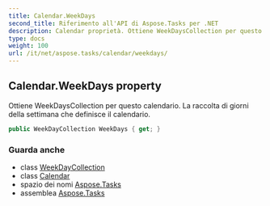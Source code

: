 ```yaml
---
title: Calendar.WeekDays
second_title: Riferimento all'API di Aspose.Tasks per .NET
description: Calendar proprietà. Ottiene WeekDaysCollection per questo calendario. La raccolta di giorni della settimana che definisce il calendario.
type: docs
weight: 100
url: /it/net/aspose.tasks/calendar/weekdays/
---
```

## Calendar.WeekDays property

Ottiene WeekDaysCollection per questo calendario. La raccolta di giorni della settimana che definisce il calendario.

```csharp
public WeekDayCollection WeekDays { get; }
```

### Guarda anche

* class [WeekDayCollection](../../weekdaycollection/)
* class [Calendar](../)
* spazio dei nomi [Aspose.Tasks](../../calendar/)
* assemblea [Aspose.Tasks](../../../)


